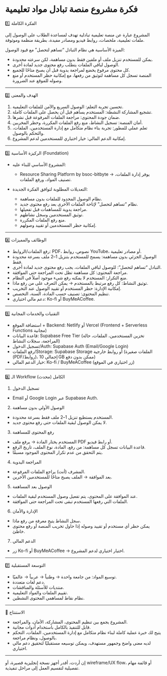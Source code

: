 # فكرة مشروع منصة تبادل مواد تعليمية

1️⃣ الفكرة الكاملة

المشروع عبارة عن منصة تعليمية تبادلية تهدف لمساعدة الطلاب على الوصول إلى ملفات تعليمية، ملخصات، روابط فيديو ومصادر مفيدة، بطريقة منظمة وموثوقة.

الميزة الأساسية هي نظام التبادل “تساهم لتحصل” مع قيود الوصول:

- يمكن للمستخدم تنزيل ملف أو ملفين فقط بدون مساهمة، لكن سرعته محدودة.
- الوصول لباقي الملفات يتطلب رفع محتوى جديد لمادة أخرى.
- كل محتوى مرفوع يخضع لمراجعة يدوية قبل أن يصبح متاحًا للجميع.
- المنصة تسجل كل مساهمة لتوثيق من رفعها، مع إمكانية حظر المستخدم أو منع وصوله للموقع عند الضرورة.

________________________________________

2️⃣ الهدف والمعنى

1. تحسين تجربة التعلم: الوصول السريع والآمن للملفات التعليمية.
2. تشجيع المشاركة النشطة: المستخدم يساهم قبل أن يحصل على الملفات كاملة.
3. ضمان جودة المحتوى: مراجعة الملفات المرفوعة قبل نشرها.
4. أمان المنصة: تسجيل النشاط، منع رفع الملفات المكررة، وحظر المخربين.
5. تعلم عملي للمطور: تجربة بناء نظام متكامل مع إدارة المستخدمين، الملفات، والتحكم بالوصول.
6. إمكانية الدعم المالي: خيار اختياري للمستخدمين لدعم المشروع.

________________________________________

3️⃣ الركيزة الأساسية (Foundation)

- المشروع الأساسي للبناء عليه:
  - Resource Sharing Platform by bsoc-bitbyte → يوفر إدارة الملفات، تصنيف المواد، ورفع الملفات.

- التعديلات المطلوبة لتوافق الفكرة الجديدة:
  - نظام الوصول المحدود للملفات بدون مساهمة.
  - نظام “تساهم لتحصل” لإتاحة الملفات الأخرى بعد رفع محتوى جديد.
  - مراجعة يدوية للمساهمات قبل تفعيلها.
  - توثيق المستخدمين وسجل نشاطهم.
  - منع رفع الملفات المكررة.
  - إمكانية حظر المستخدمين أو تقييد وصولهم.

________________________________________

4️⃣ الوظائف والمميزات

- رفع الملفات/الروابط: PDF، نصوص، روابط YouTube، أو مصادر تعليمية.
- الوصول الجزئي بدون مساهمة: يسمح للمستخدم بتنزيل 1–2 ملف بسرعة محدودة فقط.
- التبادل “تساهم لتحصل”: للوصول لباقي الملفات، يجب رفع محتوى جديد لمادة أخرى.
- مراجعة المحتوى: كل مساهمة تظل تحت المراجعة حتى الموافقة.
- منع التكرار: المستخدم لا يمكنه رفع شيء موجود أصلاً في النظام.
- توثيق النشاط: كل رفع مرتبط بالمستخدم → يمكن التعرف على من رفع ماذا.
- إمكانية الإدارة: حظر المستخدم أو تقييد الوصول عند التخريب.
- تنظيم المحتوى: تصنيف حسب المادة، السنة، التخصص.
- دعم مالي اختياري: Ko-fi أو BuyMeACoffee.

________________________________________

5️⃣ التقنيات والخدمات المجانية

- استضافة الموقع + Backend: Netlify أو Vercel (Frontend + Serverless Functions مجانية)
- قاعدة البيانات: Supabase Free Tier (تخزين المستخدمين، الملفات، حالة المراجعة، سجلات النشاط)
- تسجيل الدخول/Auth: Supabase Auth (Email/Google Login)
- رفع الملفات/Storage: Supabase Storage أو روابط خارجية (الملفات صغيرة (PDF/روابط)، إجمالي 10 GB ممكن بدون دفع)
- خيار الدعم المالي: Ko-fi / BuyMeACoffee (زر اختياري في الموقع)

________________________________________

6️⃣ الـ Workflow الكامل (محدث)

1. تسجيل الدخول
- Email أو Google Login عبر Supabase Auth.

2. الوصول الأولي بدون مساهمة
- المستخدم يستطيع تنزيل 1–2 ملف فقط بسرعة محدودة.
- لا يمكن الوصول لبقية الملفات حتى رفع محتوى جديد.

3. رفع المحتوى للمساهمة
- المستخدم يختار المادة → يرفع ملف PDF أو رابط فيديو.
- قاعدة البيانات تسجل كل مساهمة: من رفع، المادة، نوع الملف، تاريخ الرفع.
- يتم التحقق من عدم تكرار المحتوى الموجود مسبقًا.

4. المراجعة اليدوية
- المشرف (أنت) يراجع الملفات المرفوعة.
- بعد الموافقة → الملف يصبح متاحًا للمستخدمين الآخرين.

5. الوصول بعد المساهمة
- عند الموافقة على المحتوى، يتم تفعيل وصول المستخدم لبقية الملفات.
- الملفات التي رفعها المستخدم تبقى تحت المراجعة حتى الموافقة.

6. الإدارة والأمان
- سجل النشاط يتيح معرفة من رفع ماذا.
- يمكن حظر أي مستخدم أو تقييد وصوله إذا حاول تخريب المنصة أو رفع محتوى خاطئ.

7. الدعم المالي
- زر Ko-fi أو BuyMeACoffee → اختيار اختياري لدعم المشروع.

________________________________________

7️⃣ التوسعة المستقبلية

- توسيع المواد: من جامعة واحدة → وطنياً → عربياً → عالميًا.
- دعم لغات متعددة.
- منتديات للأسئلة والمناقشات.
- تقييم الملفات والمواد التعليمية.
- نظام نقاط لمساهمي المحتوى النشطين.

________________________________________

🔹 الاستنتاج

- المشروع يجمع بين تنظيم المحتوى، المشاركة، الأمان، والمراجعة.
- قابل للتنفيذ بالكامل باستخدام أدوات مجانية.
- يتيح لك خبرة عملية كاملة لبناء نظام متكامل مع إدارة المستخدمين، الملفات، التحكم بالوصول، ونظام مراجعة.
- لديه معنى واضح وجمهور مستهدف، ويمكن توسيعه مستقبليًا لتحقيق دعم مالي اختياري.

---

إن أردت، أقدر أجهز نسخة إنجليزية قصيرة، أو wireframe/UX flow، أو قائمة مهام تفصيلية لتقسيم العمل إلى مراحل تنفيذية.